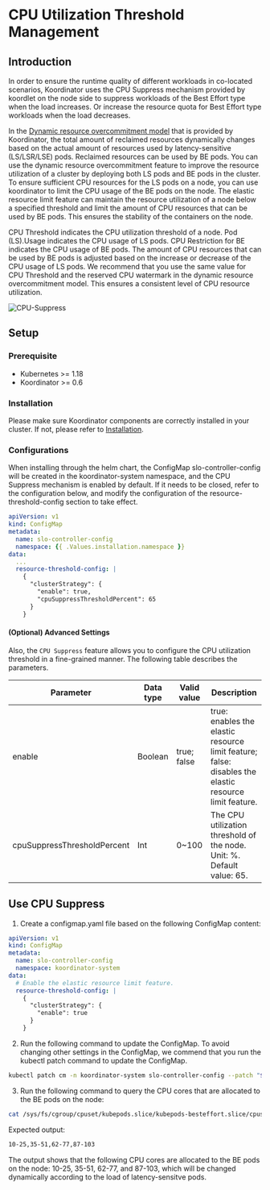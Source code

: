 # CPU Utilization Threshold Management
## Introduction
In order to ensure the runtime quality of different workloads in co-located scenarios, Koordinator uses the CPU Suppress
mechanism provided by koordlet on the node side to suppress workloads of the Best Effort type when the load increases. 
Or increase the resource quota for Best Effort type workloads when the load decreases.

In the [Dynamic resource overcommitment model](/architecture/resource-model.md) that is provided by 
Koordinator, the total amount of reclaimed resources dynamically changes based on the actual amount of resources used 
by latency-sensitive (LS/LSR/LSE) pods. Reclaimed resources can be used by BE pods. You can use the dynamic resource 
overcommitment feature to improve the resource utilization of a cluster by deploying both LS pods and BE pods in the 
cluster. To ensure sufficient CPU resources for the LS pods on a node, you can use koordinator to limit the CPU 
usage of the BE pods on the node. The elastic resource limit feature can maintain the resource utilization of a node 
below a specified threshold and limit the amount of CPU resources that can be used by BE pods. This ensures the 
stability of the containers on the node.

CPU Threshold indicates the CPU utilization threshold of a node. Pod (LS).Usage indicates the CPU usage of LS pods. 
CPU Restriction for BE indicates the CPU usage of BE pods. The amount of CPU resources that can be used by BE pods 
is adjusted based on the increase or decrease of the CPU usage of LS pods. We recommend that you use the same value 
for CPU Threshold and the reserved CPU watermark in the dynamic resource overcommitment model. 
This ensures a consistent level of CPU resource utilization.

![CPU-Suppress](/img/cpu-suppress-demo.svg)

## Setup

### Prerequisite

- Kubernetes >= 1.18
- Koordinator >= 0.6

### Installation

Please make sure Koordinator components are correctly installed in your cluster. If not, please refer to 
[Installation](/docs/installation).

### Configurations
When installing through the helm chart, the ConfigMap slo-controller-config will be created in the koordinator-system 
namespace, and the CPU Suppress mechanism is enabled by default. If it needs to be closed, refer to the configuration 
below, and modify the configuration of the resource-threshold-config section to take effect.

```yaml
apiVersion: v1
kind: ConfigMap
metadata:
  name: slo-controller-config
  namespace: {{ .Values.installation.namespace }}
data:
  ...
  resource-threshold-config: |
    {
      "clusterStrategy": {
        "enable": true,
        "cpuSuppressThresholdPercent": 65
      }
    }
```

#### (Optional) Advanced Settings
Also, the `CPU Suppress` feature allows you to configure the CPU utilization threshold in a fine-grained manner.
The following table describes the parameters.

| Parameter | Data type | Valid value | Description |
| --------- | --------- | ----------- | ----------- |
| enable	| Boolean	| true; false | true: enables the elastic resource limit feature; false: disables the elastic resource limit feature. |
| cpuSuppressThresholdPercent | Int | 0~100	| The CPU utilization threshold of the node. Unit: %. Default value: 65. |

## Use CPU Suppress

1. Create a configmap.yaml file based on the following ConfigMap content:
```yaml
apiVersion: v1
kind: ConfigMap
metadata:
  name: slo-controller-config
  namespace: koordinator-system
data:
  # Enable the elastic resource limit feature. 
  resource-threshold-config: |
    {
      "clusterStrategy": {
        "enable": true   
      }
    }
```

2. Run the following command to update the ConfigMap.
To avoid changing other settings in the ConfigMap, we commend that you run the kubectl patch command to update the ConfigMap.

```bash
kubectl patch cm -n koordinator-system slo-controller-config --patch "$(cat configmap.yaml)"
```

3. Run the following command to query the CPU cores that are allocated to the BE pods on the node:
```bash
cat /sys/fs/cgroup/cpuset/kubepods.slice/kubepods-besteffort.slice/cpuset.cpus
```
Expected output:
```bash
10-25,35-51,62-77,87-103 
```
The output shows that the following CPU cores are allocated to the BE pods on the node: 10-25, 35-51, 62-77, and 87-103,
which will be changed dynamically according to the load of latency-sensitve pods. 